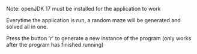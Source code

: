 Note: openJDK 17 must be installed for the application to work

Everytime the application is run, a random maze will be generated and solved all in one.

Press the button 'r' to generate a new instance of the program (only works after the program has finished running)
